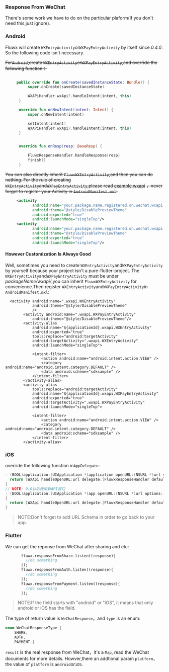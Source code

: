 ### Response From WeChat
There's some work we have to do on the particular plaform(if you don't need this,just ignore).

### Android
Fluwx will create `WXEntryActivity`or`WXPayEntryActivity` by itself since *0.4.0*. So the following
code isn't necessary.

~~For`Android`,create `WXEntryActivity`or`WXPayEntryActivity`,and override the following function：~~
```kotlin

     public override fun onCreate(savedInstanceState: Bundle?) {
          super.onCreate(savedInstanceState)

          WXAPiHandler.wxApi?.handleIntent(intent, this)
      }

      override fun onNewIntent(intent: Intent) {
          super.onNewIntent(intent)

          setIntent(intent)
          WXAPiHandler.wxApi?.handleIntent(intent, this)
      }


      override fun onResp(resp: BaseResp) {

          FluwxResponseHandler.handleResponse(resp)
          finish()
      }
```
~~You can also directly inherit `FluwxWXEntryActivity`,and then you can do nothing.
For the rule of creating `WXEntryActivity`and`WXPayEntryActivity`,please read [example wxapi](https://github.com/OpenFlutter/fluwx/tree/master/example/android/app/src/main/kotlin/net/sourceforge/simcpux/wxapi )~~
~~，never forget to register your Activity in `AndroidManifest.mxl`:~~
```xml
     <activity
            android:name="your.package.name.registered.on.wechat.wxapi.WXEntryActivity"
            android:theme="@style/DisablePreviewTheme"
            android:exported="true"
            android:launchMode="singleTop"/>
     <activity
            android:name="your.package.name.registered.on.wechat.wxapi.WXPayEntryActivity"
            android:theme="@style/DisablePreviewTheme"
            android:exported="true"
            android:launchMode="singleTop"/>

```
#### However Customization Is Always Good
Well, sometimes you need to create `WXEntryActivity`and`WXPayEntryActivity` by yourself because your project isn't
a pure-flutter-project. The `WXEntryActivity`and`WXPayEntryActivity` must be under *packageName/wxapi/*,you
can inherit `FluwxWXEntryActivity` for convenience.Then register `WXEntryActivity`and`WXPayEntryActivity`in
 `AndroidManifest.mxl`:
 ```
   <activity android:name=".wxapi.WXEntryActivity"
             android:theme="@style/DisablePreviewTheme"
             />
         <activity android:name=".wxapi.WXPayEntryActivity"
             android:theme="@style/DisablePreviewTheme"/>
         <activity-alias
             android:name="${applicationId}.wxapi.WXEntryActivity"
             android:exported="true"
             tools:replace="android:targetActivity"
             android:targetActivity=".wxapi.WXEntryActivity"
             android:launchMode="singleTop">

             <intent-filter>
                 <action android:name="android.intent.action.VIEW" />
                 <category android:name="android.intent.category.DEFAULT" />
                 <data android:scheme="sdksample" />
             </intent-filter>
         </activity-alias>
         <activity-alias
             tools:replace="android:targetActivity"
             android:name="${applicationId}.wxapi.WXPayEntryActivity"
             android:exported="true"
             android:targetActivity=".wxapi.WXPayEntryActivity"
             android:launchMode="singleTop">

             <intent-filter>
                 <action android:name="android.intent.action.VIEW" />
                 <category android:name="android.intent.category.DEFAULT" />
                 <data android:scheme="sdksample" />
             </intent-filter>
         </activity-alias>

 ```
### iOS
override the following function in`AppDelegate`:
```objective-c
- (BOOL)application:(UIApplication *)application openURL:(NSURL *)url sourceApplication:(NSString *)sourceApplication annotation:(id)annotation {
  return [WXApi handleOpenURL:url delegate:[FluwxResponseHandler defaultManager]];
}
// NOTE: 9.0以后使用新API接口
- (BOOL)application:(UIApplication *)app openURL:(NSURL *)url options:(NSDictionary<NSString*, id> *)options
{
  return [WXApi handleOpenURL:url delegate:[FluwxResponseHandler defaultManager]];
}

```

> NOTE:Don't forget to add URL Schema in order to go back to  your app.

### Flutter
We can get the reponse from WeChat after sharing and etc:
```dart
       fluwx.responseFromShare.listen((response){
         //do something
       });
       fluwx.responseFromAuth.listen((response){
         //do something
       });
       fluwx.responseFromPayment.listen((response){
         //do something
       });
```
> NOTE:If the field starts with "android" or "iOS", it means that only android or iOS has the field.

The type of return value is `WeChatResponse`，and  `type` is an enum:
```dart
enum WeChatResponseType {
    SHARE,
    AUTH,
    PAYMENT }
```
`result` is the real response from WeChat，it's a `Map`, read the WeChat documents for more details.
Howver,there an addtional param  `platform`，the value of `platform` is `android`or`iOS`.
